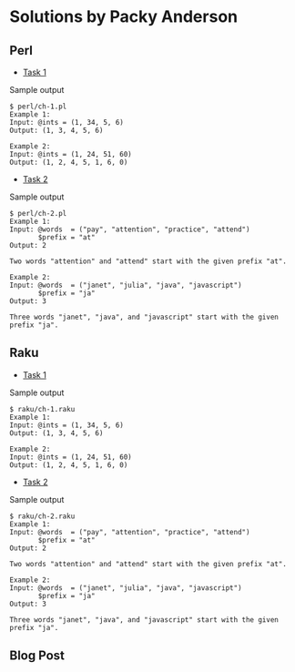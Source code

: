 # Solutions by Packy Anderson

## Perl

* [Task 1](perl/ch-1.pl)

Sample output
```
$ perl/ch-1.pl
Example 1:
Input: @ints = (1, 34, 5, 6)
Output: (1, 3, 4, 5, 6)

Example 2:
Input: @ints = (1, 24, 51, 60)
Output: (1, 2, 4, 5, 1, 6, 0)
```

* [Task 2](perl/ch-2.pl)

Sample output
```
$ perl/ch-2.pl
Example 1:
Input: @words  = ("pay", "attention", "practice", "attend")
       $prefix = "at"
Output: 2

Two words "attention" and "attend" start with the given prefix "at".

Example 2:
Input: @words  = ("janet", "julia", "java", "javascript")
       $prefix = "ja"
Output: 3

Three words "janet", "java", and "javascript" start with the given prefix "ja".
```

## Raku

* [Task 1](raku/ch-1.raku)

Sample output
```
$ raku/ch-1.raku
Example 1:
Input: @ints = (1, 34, 5, 6)
Output: (1, 3, 4, 5, 6)

Example 2:
Input: @ints = (1, 24, 51, 60)
Output: (1, 2, 4, 5, 1, 6, 0)
```

* [Task 2](raku/ch-2.raku)

Sample output
```
$ raku/ch-2.raku
Example 1:
Input: @words  = ("pay", "attention", "practice", "attend")
       $prefix = "at"
Output: 2

Two words "attention" and "attend" start with the given prefix "at".

Example 2:
Input: @words  = ("janet", "julia", "java", "javascript")
       $prefix = "ja"
Output: 3

Three words "janet", "java", and "javascript" start with the given prefix "ja".
```

## Blog Post

